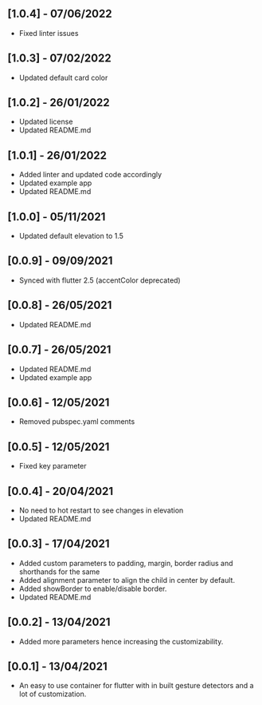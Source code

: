 ## [1.0.4] - 07/06/2022

* Fixed linter issues

## [1.0.3] - 07/02/2022

* Updated default card color

## [1.0.2] - 26/01/2022

* Updated license
* Updated README.md

## [1.0.1] - 26/01/2022

* Added linter and updated code accordingly
* Updated example app
* Updated README.md

## [1.0.0] - 05/11/2021

* Updated default elevation to 1.5

## [0.0.9] - 09/09/2021

* Synced with flutter 2.5 (accentColor deprecated)

## [0.0.8] - 26/05/2021

* Updated README.md

## [0.0.7] - 26/05/2021

* Updated README.md
* Updated example app

## [0.0.6] - 12/05/2021

* Removed pubspec.yaml comments

## [0.0.5] - 12/05/2021

* Fixed key parameter

## [0.0.4] - 20/04/2021

* No need to hot restart to see changes in elevation
* Updated README.md

## [0.0.3] - 17/04/2021

* Added custom parameters to padding, margin, border radius and shorthands for the same
* Added alignment parameter to align the child in center by default.
* Added showBorder to enable/disable border.
* Updated README.md

## [0.0.2] - 13/04/2021

* Added more parameters hence increasing the customizability.

## [0.0.1] - 13/04/2021

* An easy to use container for flutter with in built gesture detectors and a lot of customization.

